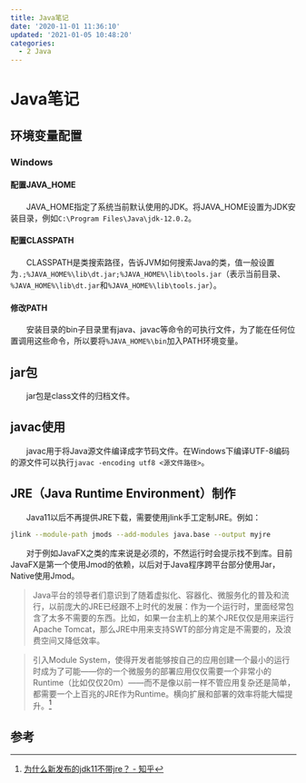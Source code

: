 ```yaml
---
title: Java笔记
date: '2020-11-01 11:36:10'
updated: '2021-01-05 10:48:20'
categories:
  - 2 Java
---
```

# Java笔记

## 环境变量配置

### Windows

#### 配置JAVA_HOME

　　JAVA_HOME指定了系统当前默认使用的JDK。将JAVA_HOME设置为JDK安装目录，例如`C:\Program Files\Java\jdk-12.0.2`。

#### 配置CLASSPATH

　　CLASSPATH是类搜索路径，告诉JVM如何搜索Java的类，值一般设置为`.;%JAVA_HOME%\lib\dt.jar;%JAVA_HOME%\lib\tools.jar`（表示当前目录、`%JAVA_HOME%\lib\dt.jar`和`%JAVA_HOME%\lib\tools.jar`）。　
#### 修改PATH

　　安装目录的bin子目录里有java、javac等命令的可执行文件，为了能在任何位置调用这些命令，所以要将`%JAVA_HOME%\bin`加入PATH环境变量。

## jar包

　　jar包是class文件的归档文件。

## javac使用

　　javac用于将Java源文件编译成字节码文件。在Windows下编译UTF-8编码的源文件可以执行`javac -encoding utf8 <源文件路径>`。

## JRE（Java Runtime Environment）制作

　　Java11以后不再提供JRE下载，需要使用jlink手工定制JRE。例如：

```sh
jlink --module-path jmods --add-modules java.base --output myjre
```

　　对于例如JavaFX之类的库来说是必须的，不然运行时会提示找不到库。目前JavaFX是第一个使用Jmod的依赖，以后对于Java程序跨平台部分使用Jar，Native使用Jmod。

> Java平台的领导者们意识到了随着虚拟化、容器化、微服务化的普及和流行，以前庞大的JRE已经跟不上时代的发展：作为一个运行时，里面经常包含了太多不需要的东西。比如，如果一台主机上的某个JRE仅仅是用来运行Apache Tomcat，那么JRE中用来支持SWT的部分肯定是不需要的，及浪费空间又降低效率。

> 引入Module System，使得开发者能够按自己的应用创建一个最小的运行时成为了可能——你的一个微服务的部署应用仅仅需要一个非常小的Runtime（比如仅仅20m）——而不是像以前一样不管应用复杂还是简单，都需要一个上百兆的JRE作为Runtime。横向扩展和部署的效率将能大幅提升。[^1]

## 参考

[^1]: [为什么新发布的jdk11不带jre？ - 知乎](https://www.zhihu.com/question/296351428/answer/500599249)
